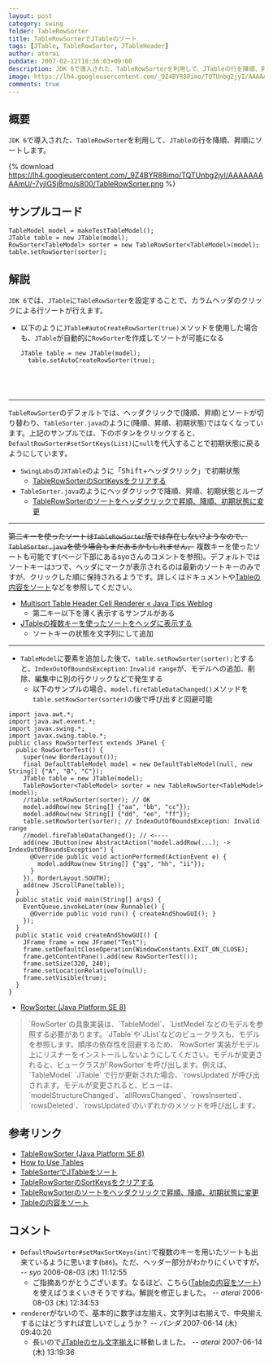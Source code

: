 ```yaml
---
layout: post
category: swing
folder: TableRowSorter
title: TableRowSorterでJTableのソート
tags: [JTable, TableRowSorter, JTableHeader]
author: aterai
pubdate: 2007-02-12T18:36:03+09:00
description: JDK 6で導入された、TableRowSorterを利用して、JTableの行を降順、昇順にソートします。
image: https://lh4.googleusercontent.com/_9Z4BYR88imo/TQTUnbg2jyI/AAAAAAAAAmU/-7yjlGSjBmo/s800/TableRowSorter.png
comments: true
---
```

## 概要
`JDK 6`で導入された、`TableRowSorter`を利用して、`JTable`の行を降順、昇順にソートします。

{% download https://lh4.googleusercontent.com/_9Z4BYR88imo/TQTUnbg2jyI/AAAAAAAAAmU/-7yjlGSjBmo/s800/TableRowSorter.png %}

## サンプルコード
<pre class="prettyprint"><code>TableModel model = makeTestTableModel();
JTable table = new JTable(model);
RowSorter&lt;TableModel&gt; sorter = new TableRowSorter&lt;TableModel&gt;(model);
table.setRowSorter(sorter);
</code></pre>

## 解説
`JDK 6`では、`JTable`に`TableRowSorter`を設定することで、カラムヘッダのクリックによる行ソートが行えます。

- 以下のように`JTable#autoCreateRowSorter(true)`メソッドを使用した場合も、`JTable`が自動的に`RowSorter`を作成してソートが可能になる
    
    <pre class="prettyprint"><code>JTable table = new JTable(model);
    table.setAutoCreateRowSorter(true);
</code></pre>

<!-- dummy comment line for breaking list -->
- - - -
`TableRowSorter`のデフォルトでは、ヘッダクリックで(降順、昇順)とソートが切り替わり、`TableSorter.java`のように(降順、昇順、初期状態)ではなくなっています。上記のサンプルでは、下のボタンをクリックすると、`DefaultRowSorter#setSortKeys(List)`に`null`を代入することで初期状態に戻るようにしています。

- `SwingLabs`の`JXTable`のように「<kbd>Shift</kbd>+ヘッダクリック」で初期状態
    - [TableRowSorterのSortKeysをクリアする](https://ateraimemo.com/Swing/ClearSortingState.html)
- `TableSorter.java`のようにヘッダクリックで降順、昇順、初期状態とループ
    - [TableRowSorterのソートをヘッダクリックで昇順、降順、初期状態に変更](https://ateraimemo.com/Swing/TriStateSorting.html)

<!-- dummy comment line for breaking list -->

- - - -
~~第二キーを使ったソートは`TableRowSorter`版では存在しない?ようなので、`TableSorter.java`を使う場合もまだあるかもしれません。~~ 複数キーを使ったソートも可能です(ページ下部にあるsyoさんのコメントを参照)。デフォルトではソートキーは`3`つで、ヘッダにマークが表示されるのは最新のソートキーのみですが、クリックした順に保持されるようです。詳しくはドキュメントや[Tableの内容をソート](http://syo.cocolog-nifty.com/freely/2006/08/table_616d.html)などを参照してください。

- [Multisort Table Header Cell Renderer « Java Tips Weblog](https://tips4java.wordpress.com/2010/08/29/multisort-table-header-cell-renderer/)
    - 第二キー以下を薄く表示するサンプルがある
- [JTableの複数キーを使ったソートをヘッダに表示する](https://ateraimemo.com/Swing/MultisortHeaderRenderer.html)
    - ソートキーの状態を文字列にして追加

<!-- dummy comment line for breaking list -->

- - - -
- `TableModel`に要素を追加した後で、`table.setRowSorter(sorter);`とすると、`IndexOutOfBoundsException`: `Invalid range`が、モデルへの追加、削除、編集中に別の行クリックなどで発生する
    - 以下のサンプルの場合、`model.fireTableDataChanged()`メソッドを`table.setRowSorter(sorter)`の後で呼び出すと回避可能

<!-- dummy comment line for breaking list -->

<pre class="prettyprint"><code>import java.awt.*;
import java.awt.event.*;
import javax.swing.*;
import javax.swing.table.*;
public class RowSorterTest extends JPanel {
  public RowSorterTest() {
    super(new BorderLayout());
    final DefaultTableModel model = new DefaultTableModel(null, new String[] {"A", "B", "C"});
    JTable table = new JTable(model);
    TableRowSorter&lt;TableModel&gt; sorter = new TableRowSorter&lt;TableModel&gt;(model);
    //table.setRowSorter(sorter); // OK
    model.addRow(new String[] {"aa", "bb", "cc"});
    model.addRow(new String[] {"dd", "ee", "ff"});
    table.setRowSorter(sorter); // IndexOutOfBoundsException: Invalid range
    //model.fireTableDataChanged(); // &lt;----
    add(new JButton(new AbstractAction("model.addRow(...); -&gt; IndexOutOfBoundsException") {
      @Override public void actionPerformed(ActionEvent e) {
        model.addRow(new String[] {"gg", "hh", "ii"});
      }
    }), BorderLayout.SOUTH);
    add(new JScrollPane(table));
  }
  public static void main(String[] args) {
    EventQueue.invokeLater(new Runnable() {
      @Override public void run() { createAndShowGUI(); }
    });
  }
  public static void createAndShowGUI() {
    JFrame frame = new JFrame("Test");
    frame.setDefaultCloseOperation(WindowConstants.EXIT_ON_CLOSE);
    frame.getContentPane().add(new RowSorterTest());
    frame.setSize(320, 240);
    frame.setLocationRelativeTo(null);
    frame.setVisible(true);
  }
}
</code></pre>

- [RowSorter (Java Platform SE 8)](https://docs.oracle.com/javase/jp/8/docs/api/javax/swing/RowSorter.html)

<!-- dummy comment line for breaking list -->
<blockquote><p>
 `RowSorter`の具象実装は、`TableModel`、`ListModel`などのモデルを参照する必要があります。`JTable`や`JList`などのビュークラスも、モデルを参照します。順序の依存性を回避するため、`RowSorter`実装がモデル上にリスナーをインストールしないようにしてください。モデルが変更されると、ビュークラスが`RowSorter`を呼び出します。例えば、`TableModel` `JTable` で行が更新された場合、`rowsUpdated`が呼び出されます。モデルが変更されると、ビューは、`modelStructureChanged`、`allRowsChanged`、`rowsInserted`、`rowsDeleted`、`rowsUpdated`のいずれかのメソッドを呼び出します。
</p></blockquote>

## 参考リンク
- [TableRowSorter (Java Platform SE 8)](https://docs.oracle.com/javase/jp/8/docs/api/javax/swing/table/TableRowSorter.html)
- [How to Use Tables](https://docs.oracle.com/javase/tutorial/uiswing/components/table.html)
- [TableSorterでJTableをソート](https://ateraimemo.com/Swing/TableSorter.html)
- [TableRowSorterのSortKeysをクリアする](https://ateraimemo.com/Swing/ClearSortingState.html)
- [TableRowSorterのソートをヘッダクリックで昇順、降順、初期状態に変更](https://ateraimemo.com/Swing/TriStateSorting.html)
- [Tableの内容をソート](http://syo.cocolog-nifty.com/freely/2006/08/table_616d.html)

<!-- dummy comment line for breaking list -->

## コメント
- `DefaultRowSorter#setMaxSortKeys(int)`で複数のキーを用いたソートも出来ているように思います(`b86`)。ただ、ヘッダー部分がわかりにくいですが。 -- *syo* 2006-08-03 (木) 11:12:55
    - ご指摘ありがとうございます。なるほど、こちら([Tableの内容をソート](http://syo.cocolog-nifty.com/freely/2006/08/table_616d.html))を使えばうまくいきそうですね。解説を修正しました。 -- *aterai* 2006-08-03 (木) 12:34:53
- `renderer`がないので、基本的に数字は左揃え、文字列は右揃えで、中央揃えするにはどうすれば宜しいでしょうか？ -- *パンダ* 2007-06-14 (木) 09:40:20
    - 長いので[JTableのセル文字揃え](https://ateraimemo.com/Swing/CellTextAlignment.html)に移動しました。 -- *aterai* 2007-06-14 (木) 13:19:36

<!-- dummy comment line for breaking list -->
